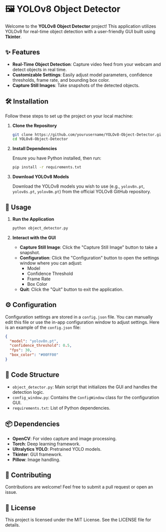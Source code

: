 # 🖼️ YOLOv8 Object Detector

Welcome to the **YOLOv8 Object Detector** project! This application utilizes YOLOv8 for real-time object detection with a user-friendly GUI built using **Tkinter**.

## ✨ Features

- **Real-Time Object Detection**: Capture video feed from your webcam and detect objects in real time.
- **Customizable Settings**: Easily adjust model parameters, confidence thresholds, frame rate, and bounding box color.
- **Capture Still Images**: Take snapshots of the detected objects.

## 🛠️ Installation

Follow these steps to set up the project on your local machine:

1. **Clone the Repository**

   ```bash
   git clone https://github.com/yourusername/YOLOv8-Object-Detector.git
   cd YOLOv8-Object-Detector
   ```

2. **Install Dependencies**

   Ensure you have Python installed, then run:

   ```bash
   pip install -r requirements.txt
   ```

3. **Download YOLOv8 Models**

   Download the YOLOv8 models you wish to use (e.g., `yolov8n.pt`, `yolov8s.pt`, `yolov8m.pt`) from the official YOLOv8 GitHub repository.

## 🚀 Usage

1. **Run the Application**

   ```bash
   python object_detector.py
   ```

2. **Interact with the GUI**
   - **Capture Still Image**: Click the "Capture Still Image" button to take a snapshot.
   - **Configuration**: Click the "Configuration" button to open the settings window where you can adjust:
     - Model
     - Confidence Threshold
     - Frame Rate
     - Box Color
   - **Quit**: Click the "Quit" button to exit the application.

## ⚙️ Configuration

Configuration settings are stored in a `config.json` file. You can manually edit this file or use the in-app configuration window to adjust settings. Here is an example of the `config.json` file:

```json
{
  "model": "yolov8n.pt",
  "confidence_threshold": 0.5,
  "fps": 30,
  "box_color": "#00FF00"
}
```

## 📁 Code Structure

- `object_detector.py`: Main script that initializes the GUI and handles the detection logic.
- `config_window.py`: Contains the `ConfigWindow` class for the configuration GUI.
- `requirements.txt`: List of Python dependencies.

## 📦 Dependencies

- **OpenCV**: For video capture and image processing.
- **Torch**: Deep learning framework.
- **Ultralytics YOLO**: Pretrained YOLO models.
- **Tkinter**: GUI framework.
- **Pillow**: Image handling.

## 🤝 Contributing

Contributions are welcome! Feel free to submit a pull request or open an issue.

## 📄 License

This project is licensed under the MIT License. See the LICENSE file for details.

